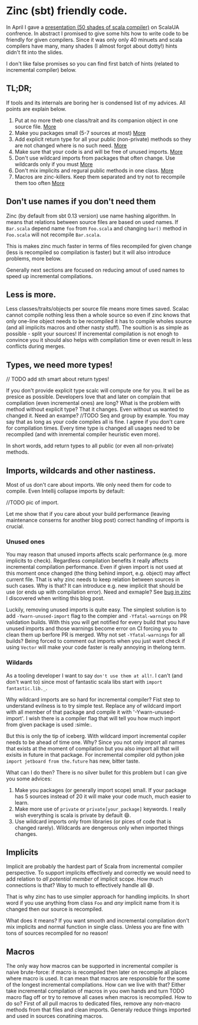 # Zinc (sbt) friendly code.

In April I gave a [presentation (50 shades of scala compiler)](TODO) on ScalaUA confrence.  In abstract I promised to give some hits how to write code to be friendly for given compilers. Since it was only only 40 minuets and scala compilers have many, many shades (I almost forgot about dotty!) hints didn't fit into the slides.

I don't like false promises so you can find first batch of hints (related to incremental compiler) below.  

## TL;DR;

If tools and its internals are boring her is condensed list of my advices. All points are explain below.
 
 1. Put at no more theb one class/trait and its companion object in one source file. [More](#less-is-more)
 2. Make you packages small (5-7 sources at most) [More](#wildards)
 3. Add explicit return type for all your public (non-private) methods so they are not changed where is no such need. [More](#types-we-need-more-types)
 3. Make sure that your code is and will be free of unused imports. [More](#unused-ones)
 4. Don't use wildcard imports from packages that often change. Use wildcards only if you must [More](#wildards)
 5. Don't mix implicits and regural public methods in one class. [More](#implicits)
 6. Macros are zinc-killers. Keep them separated and try not to recompile them too often [More](#macros)
 
 
## Don't use names if you don't need them

Zinc (by default from sbt 0.13 version) use name hashing algorithm. In means that relations between source files are based on used names. If `Bar.scala` depend name `foo` from `Foo.scala` and changing `bar()` method in `Foo.scala` will not recompile `Bar.scala`.

This is makes zinc much faster in terms of files recompiled for given change (less is recompiled so compilation is faster) but it will also introduce problems, more below.

Generally next sections are focused on reducing amout of used names to speed up incremental compilations.  

## Less is more. 

Less classes/traits/objects per source file means more times saved. Scalac cannot compile nothing less then a whole source so even if zinc knows that only one-line object needs to be recompiled it has to compile wholes source (and all implicits macros and other nasty stuff).
The soultion is as simple as possible - split your sources! If incremental compilation is not enogh to convince you it should also helps with compilation time or even result in less conflicts during merges.

## Types, we need more types!

// TODO add sth smart about return types!

If you don't provide explicit type scalc will compute one for you. It wil be as presice as possible. Developers love that and later on complain that compilation (even incremental ones) are long? What is the problem with method without explicit type? That it changes. Even without us wanted to changed it. Need an exampe? //TODO Seq and group by example. You may say that as long as your code compiles all is fine. I agree if you don't care for compilation times. Every time type is changed all usages need to be recompiled (and with inremental compiler heuristic even more).

In short words, add return types to all public (or even all non-private) methods.   

## Imports, wildcards and other nastiness.

Most of us don't care about imports. We only need them for code to compile. Even Intellij collapse imports by default:

//TODO pic of import.

Let me show that if you care about your build performance (leaving maintenance conserns for another blog post) correct handling of imports is crucial.

### Unused ones

You may reason that unused imports affects scalc performance (e.g. more implicits to check). Regardless compilation benefits it really affects incremental compilation performance. Even if given import is not used at this moment once changed (the thing behind import, e.g. object) may affect current file. That is why zinc needs to keep relation between sources in such cases. Why is that? It can introduce e.g. new implicit that should be use (or ends up with compilation error). Need and exmaple? See [bug in zinc](TODO) I discovered when writing this blog post.
 
 
 Luckily, removing unused imports is quite easy. The simplest solution is to add `-Ywarn-unused-import` flag to the compier and `-Yfatal-warnings` on PR validation builds. With this you will get notified for every build that you have unused imports and those warnings become error on CI forcing you to clean them up berfore PR is merged. Why not set `-Yfatal-warnings` for all builds? Being forced to comment out imports when you just want check if using `Vector` will make your code faster is really annoying in thelong term.
 
 ### Wildards

As a tooling developer I want to say `don't use them at all!`. I can't (and don't want to) since most of fantastic scala libs start with `import fantastic.lib._`. 

Why wildcard imports are so hard for incremental compiler? Fist step to understand evilness is to try simple test. Replace any of wildcard import with all member of that package and compile it with '-Ywarn-unused-import'. I wish there is a compiler flag that will tell you how much import from given package is used :simle:. 

But this is only the tip of iceberg. With wildcard import incremental copiler needs to be ahead of time one. Why?
Since you not only import all names that exists at the moment of compilation but you also import all that will exisits in future in that package. For incremental compiler old python joke `import jetboard from the.future` has new, bitter taste.

What can I do then? There is no silver bullet for this problem but I can give you some advices:

1. Make you packages (or generally import scope) small. If your package has 5 sources instead of 20 it will make your code much, much easier to learn.
2. Make more use of `private` or `private[your_package]` keywords. I really wish everything is scala is private by default :smile:.
3. Use wildcard imports only from libraries (or pices of code that is changed rarely). Wildcards are dengerous only when imported things changes.

## Implicits

Implicit are probably the hardest part of Scala from incremental compiler perspective. To support implicits effectively and correctly we would need to add relation to *all potential member* of implicit scope. How much connections is that? Way to much to effectively handle all :smile:.

That is why zinc has to use simpler approach for handling implicits. In short word if you use anything from class `Foo` and *any* implicit name from it is changed then our source is recompiled.

What does it means? If you want smooth and incremental compilation don't mix implicits and normal function in single class. Unless you are fine with tons of sources recompiled for no reason!

## Macros

The only way how macros can be supported in incremental compiler is naive brute-force: if macro is recompiled then later on recompile all places where macro is used. It can mean that macros are responsible for the some of the longest incremental compilations. How can we live with that? Either take incremental compilation of macros in you own hands and turn TODO macro flag off or try to remove all cases when macros is recompiled. How to do so?
First of all pull macros to dedicated files, remove any non-macro methods from that files and clean imports. Generaly reduce things imported and used in sources conatining macros.

